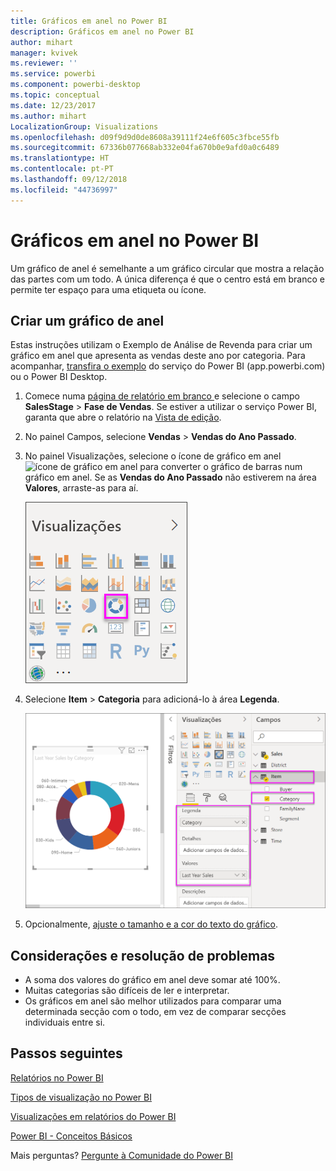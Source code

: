 ```yaml
---
title: Gráficos em anel no Power BI
description: Gráficos em anel no Power BI
author: mihart
manager: kvivek
ms.reviewer: ''
ms.service: powerbi
ms.component: powerbi-desktop
ms.topic: conceptual
ms.date: 12/23/2017
ms.author: mihart
LocalizationGroup: Visualizations
ms.openlocfilehash: d09f9d9d0de8608a39111f24e6f605c3fbce55fb
ms.sourcegitcommit: 67336b077668ab332e04fa670b0e9afd0a0c6489
ms.translationtype: HT
ms.contentlocale: pt-PT
ms.lasthandoff: 09/12/2018
ms.locfileid: "44736997"
---
```

# <a name="doughnut-charts-in-power-bi"></a>Gráficos em anel no Power BI
Um gráfico de anel é semelhante a um gráfico circular que mostra a relação das partes com um todo. A única diferença é que o centro está em branco e permite ter espaço para uma etiqueta ou ícone.

## <a name="create-a-doughnut-chart"></a>Criar um gráfico de anel
Estas instruções utilizam o Exemplo de Análise de Revenda para criar um gráfico em anel que apresenta as vendas deste ano por categoria. Para acompanhar, [transfira o exemplo](../sample-datasets.md) do serviço do Power BI (app.powerbi.com) ou o Power BI Desktop.

1. Comece numa [página de relatório em branco ](../power-bi-report-add-page.md) e selecione o campo **SalesStage** \> **Fase de Vendas**. Se estiver a utilizar o serviço Power BI, garanta que abre o relatório na [Vista de edição](../service-interact-with-a-report-in-editing-view.md).

2. No painel Campos, selecione **Vendas** \> **Vendas do Ano Passado**.  
   
3. No painel Visualizações, selecione o ícone de gráfico em anel ![ícone de gráfico em anel]() para converter o gráfico de barras num gráfico em anel. Se as **Vendas do Ano Passado** não estiverem na área **Valores**, arraste-as para aí.
     
   ![](media/power-bi-visualization-doughnut-charts/power-bi-doughnut-chart.png)

4. Selecione **Item** \> **Categoria** para adicioná-lo à área **Legenda**. 
     
    ![](media/power-bi-visualization-doughnut-charts/power-bi-doughnut-done.png)

5. Opcionalmente, [ajuste o tamanho e a cor do texto do gráfico](power-bi-visualization-customize-title-background-and-legend.md). 

## <a name="considerations-and-troubleshooting"></a>Considerações e resolução de problemas
* A soma dos valores do gráfico em anel deve somar até 100%.
* Muitas categorias são difíceis de ler e interpretar.
* Os gráficos em anel são melhor utilizados para comparar uma determinada secção com o todo, em vez de comparar secções individuais entre si. 

## <a name="next-steps"></a>Passos seguintes
[Relatórios no Power BI](../service-reports.md)

[Tipos de visualização no Power BI](power-bi-visualization-types-for-reports-and-q-and-a.md)

[Visualizações em relatórios do Power BI](power-bi-report-visualizations.md)

[Power BI - Conceitos Básicos](../service-basic-concepts.md)

Mais perguntas? [Pergunte à Comunidade do Power BI](http://community.powerbi.com/)

